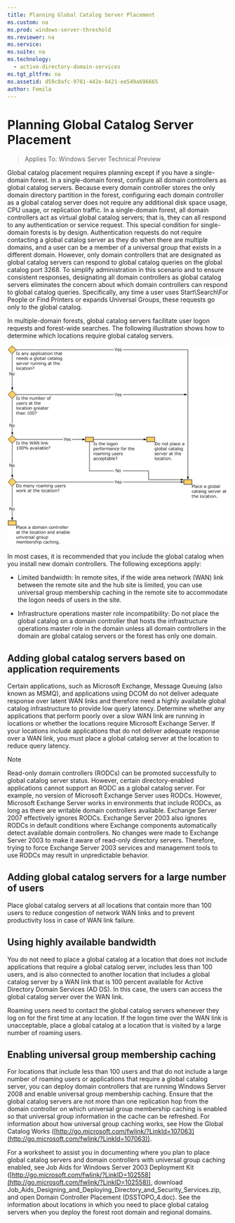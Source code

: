 ```yaml
---
title: Planning Global Catalog Server Placement
ms.custom: na
ms.prod: windows-server-threshold
ms.reviewer: na
ms.service: 
ms.suite: na
ms.technology: 
  - active-directory-domain-services
ms.tgt_pltfrm: na
ms.assetid: d59c8afc-9781-442e-8421-ee549a696665
author: Femila
---
```

# Planning Global Catalog Server Placement

>Applies To: Windows Server Technical Preview

Global catalog placement requires planning except if you have a single-domain forest. In a single-domain forest, configure all domain controllers as global catalog servers. Because every domain controller stores the only domain directory partition in the forest, configuring each domain controller as a global catalog server does not require any additional disk space usage, CPU usage, or replication traffic. In a single-domain forest, all domain controllers act as virtual global catalog servers; that is, they can all respond to any authentication or service request. This special condition for single-domain forests is by design. Authentication requests do not require contacting a global catalog server as they do when there are multiple domains, and a user can be a member of a universal group that exists in a different domain. However, only domain controllers that are designated as global catalog servers can respond to global catalog queries on the global catalog port 3268. To simplify administration in this scenario and to ensure consistent responses, designating all domain controllers as global catalog servers eliminates the concern about which domain controllers can respond to global catalog queries. Specifically, any time a user uses Start\Search\For People or Find Printers or expands Universal Groups, these requests go only to the global catalog.  
  
In multiple-domain forests, global catalog servers facilitate user logon requests and forest-wide searches. The following illustration shows how to determine which locations require global catalog servers.  
  
![](media/Planning-Global-Catalog-Server-Placement/8fc4777c-47b6-4ee7-b8ad-a04e7c5ee67f.gif)  
  
In most cases, it is recommended that you include the global catalog when you install new domain controllers. The following exceptions apply:  
  
-   Limited bandwidth: In remote sites, if the wide area network (WAN) link between the remote site and the hub site is limited, you can use universal group membership caching in the remote site to accommodate the logon needs of users in the site.  
  
-   Infrastructure operations master role incompatibility: Do not place the global catalog on a domain controller that hosts the infrastructure operations master role in the domain unless all domain controllers in the domain are global catalog servers or the forest has only one domain.  
  
## Adding global catalog servers based on application requirements  
Certain applications, such as Microsoft Exchange, Message Queuing (also known as MSMQ), and applications using DCOM do not deliver adequate response over latent WAN links and therefore need a highly available global catalog infrastructure to provide low query latency. Determine whether any applications that perform poorly over a slow WAN link are running in locations or whether the locations require Microsoft Exchange Server. If your locations include applications that do not deliver adequate response over a WAN link, you must place a global catalog server at the location to reduce query latency.  
  
> [!NOTE]  
> Read-only domain controllers (RODCs) can be promoted successfully to global catalog server status. However, certain directory-enabled applications cannot support an RODC as a global catalog server. For example, no version of Microsoft Exchange Server uses RODCs. However, Microsoft Exchange Server works in environments that include RODCs, as long as there are writable domain controllers available. Exchange Server 2007 effectively ignores RODCs. Exchange Server 2003 also ignores RODCs in default conditions where Exchange components automatically detect available domain controllers. No changes were made to Exchange Server 2003 to make it aware of read-only directory servers. Therefore, trying to force Exchange Server 2003 services and management tools to use RODCs may result in unpredictable behavior.  
  
## Adding global catalog servers for a large number of users  
Place global catalog servers at all locations that contain more than 100 users to reduce congestion of network WAN links and to prevent productivity loss in case of WAN link failure.  
  
## Using highly available bandwidth  
You do not need to place a global catalog at a location that does not include applications that require a global catalog server, includes less than 100 users, and is also connected to another location that includes a global catalog server by a WAN link that is 100 percent available for Active Directory Domain Services (AD DS). In this case, the users can access the global catalog server over the WAN link.  
  
Roaming users need to contact the global catalog servers whenever they log on for the first time at any location. If the logon time over the WAN link is unacceptable, place a global catalog at a location that is visited by a large number of roaming users.  
  
## Enabling universal group membership caching  
For locations that include less than 100 users and that do not include a large number of roaming users or applications that require a global catalog server, you can deploy domain controllers that are running  Windows Server 2008  and enable universal group membership caching. Ensure that the global catalog servers are not more than one replication hop from the domain controller on which universal group membership caching is enabled so that universal group information in the cache can be refreshed. For information about how universal group caching works, see How the Global Catalog Works ([http://go.microsoft.com/fwlink/?LinkId=107063](http://go.microsoft.com/fwlink/?LinkId=107063)).  
  
For a worksheet to assist you in documenting where you plan to place global catalog servers and domain controllers with universal group caching enabled, see Job Aids for Windows Server 2003 Deployment Kit ([http://go.microsoft.com/fwlink/?LinkID=102558](http://go.microsoft.com/fwlink/?LinkID=102558)), download Job_Aids_Designing_and_Deploying_Directory_and_Security_Services.zip, and open Domain Controller Placement (DSSTOPO_4.doc). See the information about locations in which you need to place global catalog servers when you deploy the forest root domain and regional domains.  
  


